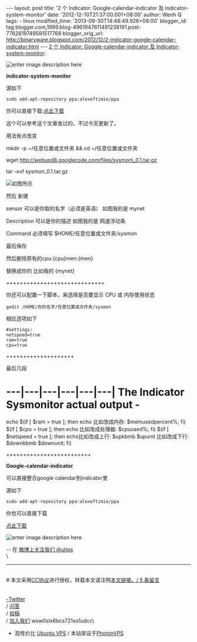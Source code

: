 --- layout: post title: '2 个 Indicator: Google-calendar-indicator 及
Indicator-system-monitor' date: '2012-12-10T21:37:00.001+08:00' author:
Wenh Q tags: - linux modified\_time: '2013-09-30T14:48:49.926+08:00'
blogger\_id:
tag:blogger.com,1999:blog-4961947611491238191.post-7762819749591517768
blogger\_orig\_url:
http://binaryware.blogspot.com/2012/12/2-indicator-google-calendar-indicator.html
--- [2 个 Indicator: Google-calendar-indicator 及
Indicator-system-monitor](http://wowubuntu.com/indicator.html):

![enter image description
here](http://screencloud.net/img/screenshots/9f6e1e6b9aaa8feaf678a8ced9e9b3ee.png)

**indicator-system-monitor**

源如下

`sudo add-apt-repository ppa:alexeftimie/ppa`

你可以直接下载:[点此下载](https://launchpad.net/~alexeftimie/+archive/ppa/+files/indicator-sysmonitor_0.4.2_all.deb)

这个可以参考这个文章发过的，不过今天更新了。

用法有点改变

mkdir -p \~/任意位置或文件夹 && cd \~/任意位置或文件夹

wget http://webupd8.googlecode.com/files/sysmon\_0.1.tar.gz

tar -xvf sysmon\_0.1.tar.gz

![如图所示](http://screencloud.net/img/screenshots/ce05ad77a0b32e4f32dfef6079e1f8b0.png)

然后 新建

sensor 可以是你取的名字（必须是英语） 如图我的是 mynet

Description 可以是你的描述 如图我的是 网速浮动条

Command 必须填写 \$HOME/任意位置或文件夹/sysmon

最后保存

然后删除原有的cpu:{cpu}men:{men}

替换成你的 比如我的 {mynet}

+++++++++++++++++++++++++++++

你还可以配置一下脚本，来选择是否要显示 CPU 或 内存使用状态

    gedit /HOME/你的名字/任意位置或文件夹/sysmon

相应选项如下

    #settings:
    netspeed=true
    ram=true
    cpu=true

++++++++++++++++++++

最后几段

---|---|---|---|---|---| The Indicator Sysmonitor actual output -
=================================================================

echo \$(if \[ \$ram = true \]; then echo 比如改成内存:
\$memusedpercent%; fi) \$(if \[ \$cpu = true \]; then echo
比如改成处理器: \$cpuused%; fi) \$(if \[ \$netspeed = true \]; then
echo比如改成上行: \$upkbmb \$upunit 比如改成下行: \$downkbmb \$downunit;
fi)

+++++++++++++++++++++++++

**Google-calendar-indicator**

可以直接整合google calendar到indicator里

源如下

    sudo add-apt-repository ppa:alexeftimie/ppa

你也可以直接下载

[点此下载](https://launchpad.net/~atareao/+archive/atareao/+files/calendar-indicator_0.1.0.0-1ubuntu1_all.deb)

![enter image description
here](http://screencloud.net/img/screenshots/e5ebb1d56075a7bad24d78cc0d17bf6d.png)

-- 在 [微博上关注我们 @utips](http://t.sina.com.cn/utips)\
\

------------------------------------------------------------------------

\
\#
本文采用[CC协议](http://creativecommons.org/licenses/by/2.5/cn/)进行授权，转载本文请注明[本文链接](http://wowubuntu.com/indicator.html "Permalink")[。/
5 条留言\
\
\
-]()[Twitter](http://twitter.com/ubuntu_tips)\
/ [问答](http://wowubuntu.com/ask)\
/ [投稿](http://wowubuntu.com/submit)\
/ [加入我们](http://wowubuntu.com/join) wow0slx6bcs721xo1udcc\
- 高性价比 [Ubuntu VPS](http://wowubuntu.com/vps.html) /
本站架设于[PhotonVPS](http://www.photonvps.com/billing/aff.php?aff=129)
